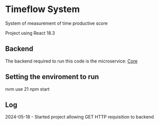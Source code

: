 # Timeflow System
System of measurement of time productive score

Project using React 18.3

## Backend
The backend required to run this code is the microservice: [Core](https://github.com/paradigma0621/timeflowsystem-core-java21)

## Setting the enviroment to run
nvm use 21
npm start

## Log
2024-05-18 - Started project allowing GET HTTP requisition to backend

